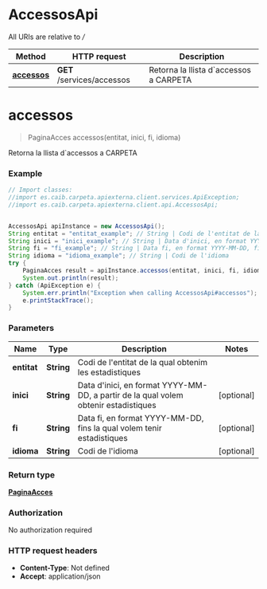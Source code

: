 # AccessosApi

All URIs are relative to */*

Method | HTTP request | Description
------------- | ------------- | -------------
[**accessos**](AccessosApi.md#accessos) | **GET** /services/accessos | Retorna la llista d&#x60;accessos a CARPETA

<a name="accessos"></a>
# **accessos**
> PaginaAcces accessos(entitat, inici, fi, idioma)

Retorna la llista d&#x60;accessos a CARPETA

### Example
```java
// Import classes:
//import es.caib.carpeta.apiexterna.client.services.ApiException;
//import es.caib.carpeta.apiexterna.client.api.AccessosApi;


AccessosApi apiInstance = new AccessosApi();
String entitat = "entitat_example"; // String | Codi de l'entitat de la qual obtenim les estadistiques
String inici = "inici_example"; // String | Data d'inici, en format YYYY-MM-DD, a partir de la qual volem obtenir estadistiques
String fi = "fi_example"; // String | Data fi, en format YYYY-MM-DD, fins la qual volem tenir estadistiques
String idioma = "idioma_example"; // String | Codi de l'idioma
try {
    PaginaAcces result = apiInstance.accessos(entitat, inici, fi, idioma);
    System.out.println(result);
} catch (ApiException e) {
    System.err.println("Exception when calling AccessosApi#accessos");
    e.printStackTrace();
}
```

### Parameters

Name | Type | Description  | Notes
------------- | ------------- | ------------- | -------------
 **entitat** | **String**| Codi de l&#x27;entitat de la qual obtenim les estadistiques |
 **inici** | **String**| Data d&#x27;inici, en format YYYY-MM-DD, a partir de la qual volem obtenir estadistiques | [optional]
 **fi** | **String**| Data fi, en format YYYY-MM-DD, fins la qual volem tenir estadistiques | [optional]
 **idioma** | **String**| Codi de l&#x27;idioma | [optional]

### Return type

[**PaginaAcces**](PaginaAcces.md)

### Authorization

No authorization required

### HTTP request headers

 - **Content-Type**: Not defined
 - **Accept**: application/json

